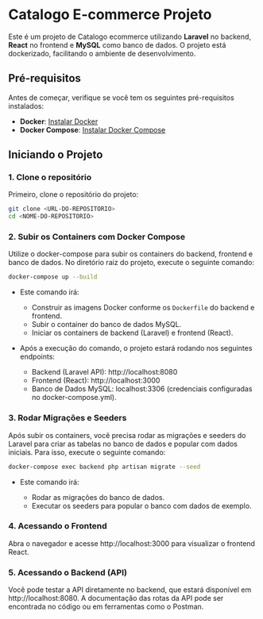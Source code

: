 # Catalogo E-commerce Projeto

Este é um projeto de Catalogo ecommerce utilizando **Laravel** no backend, **React** no frontend e **MySQL** como banco de dados. O projeto está dockerizado, facilitando o ambiente de desenvolvimento.

## Pré-requisitos

Antes de começar, verifique se você tem os seguintes pré-requisitos instalados:

- **Docker**: [Instalar Docker](https://www.docker.com/get-started)
- **Docker Compose**: [Instalar Docker Compose](https://docs.docker.com/compose/install/)

## Iniciando o Projeto

### 1. Clone o repositório

Primeiro, clone o repositório do projeto:

```bash
git clone <URL-DO-REPOSITORIO>
cd <NOME-DO-REPOSITORIO>
```

### 2. Subir os Containers com Docker Compose
Utilize o docker-compose para subir os containers do backend, frontend e banco de dados. No diretório raiz do projeto, execute o seguinte comando:

```bash
docker-compose up --build
```
- Este comando irá:
  - Construir as imagens Docker conforme os `Dockerfile` do backend e frontend.
  - Subir o container do banco de dados MySQL.
  - Iniciar os containers de backend (Laravel) e frontend (React).

- Após a execução do comando, o projeto estará rodando nos seguintes endpoints:

    - Backend (Laravel API): http://localhost:8080
    - Frontend (React): http://localhost:3000
    - Banco de Dados MySQL: localhost:3306 (credenciais configuradas no docker-compose.yml).

### 3. Rodar Migrações e Seeders
Após subir os containers, você precisa rodar as migrações e seeders do Laravel para criar as tabelas no banco de dados e popular com dados iniciais. Para isso, execute o seguinte comando:
```bash
docker-compose exec backend php artisan migrate --seed
```

- Este comando irá:

    - Rodar as migrações do banco de dados.
    - Executar os seeders para popular o banco com dados de exemplo.

### 4. Acessando o Frontend
Abra o navegador e acesse http://localhost:3000 para visualizar o frontend React.

### 5. Acessando o Backend (API)
Você pode testar a API diretamente no backend, que estará disponível em http://localhost:8080. A documentação das rotas da API pode ser encontrada no código ou em ferramentas como o Postman.
